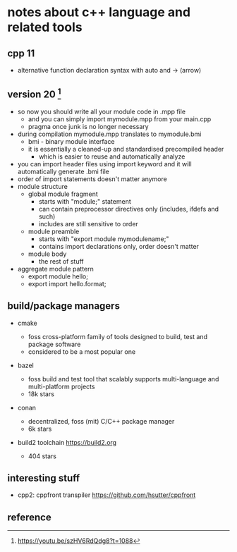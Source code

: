 # notes about c++ language and related tools


## cpp 11

- alternative function declaration syntax with auto and -> (arrow)


## version 20  [^1]

- so now you should write all your module code in .mpp file
  - and you can simply import mymodule.mpp from your main.cpp
  - pragma once junk is no longer necessary
- during compilation mymodule.mpp translates to mymodule.bmi
  - bmi - binary module interface
  - it is essentially a cleaned-up and standardised precompiled header 
    - which is easier to reuse and automatically analyze
- you can import header files using import keyword and it will automatically generate .bmi file
- order of import statements doesn't matter anymore
- module structure 
  - global module fragment
    - starts with "module;" statement
    - can contain preprocessor directives only (includes, ifdefs and such)
    - includes are still sensitive to order
  - module preamble
    - starts with "export module mymodulename;"
    - contains import declarations only, order doesn't matter
  - module body
    - the rest of stuff
- aggregate module pattern
  - export module hello;
  - export import hello.format;


## build/package managers

- cmake
  - foss cross-platform family of tools designed to build, test and package software
  - considered to be a most popular one

- bazel
  - foss build and test tool that scalably supports multi-language and multi-platform projects
  - 18k stars

- conan
  - decentralized, foss (mit) C/C++ package manager
  - 6k stars

- build2 toolchain https://build2.org
  - 404 stars


## interesting stuff

- cpp2: cppfront transpiler https://github.com/hsutter/cppfront


## reference

[^1]: https://youtu.be/szHV6RdQdg8?t=1088
[^2]: https://stackoverflow.com/questions/22514855/arrow-operator-in-function-heading
